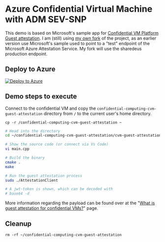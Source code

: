 # Azure Confidential Virtual Machine with ADM SEV-SNP

This demo is based on Microsoft's sample app for [Confidential VM Platform Guest attestation](https://github.com/Azure/confidential-computing-cvm-guest-attestation). I am (still) using [my own fork](https://github.com/ThomVanL/confidential-computing-cvm-guest-attestation) of the project, as an earlier version use Microsoft's sample used to point to a "test" endpoint of the Microsoft Azure Attestation Service. My fork will use the sharedeus production endpoint. 

## Deploy to Azure

[![Deploy to Azure](https://aka.ms/deploytoazurebutton)](https://portal.azure.com/#create/Microsoft.Template/uri/https%3A%2F%2Fraw.githubusercontent.com%2FThomVanL%2Fsession-2022-exploring-azure-confidential-computing%2Fmain%2Fdemos%2Fconfidential-vm-amd%2Fbicep%2Fdeploy.json)

## Demo steps to execute

Connect to the confidential VM and copy the `confidential-computing-cvm-guest-attestation` directory from `/` to the current user's home directory.

```shell
cp -r /confidential-computing-cvm-guest-attestation ~
```


```bash
# Head into the directory
cd ~/confidential-computing-cvm-guest-attestation/cvm-guest-attestation-linux-app

# Show the source code (or connect via Vs Code)
vi main.cpp

# Build the binary
cmake .
make

# Run the guest attestation process
sudo ./AttestationClient

# A jwt-token is shown, which can be decoded with
# base64 -d
```

More information regarding the payload can be found over at the "[What is guest attestation for confidential VMs?](https://learn.microsoft.com/en-us/azure/confidential-computing/guest-attestation-confidential-vms)" page. 

## Cleanup

```shell
rm -rf ~/confidential-computing-cvm-guest-attestation
```
